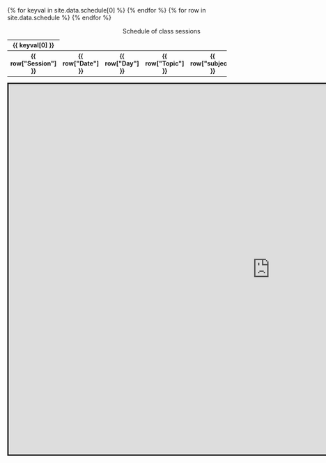 ---
---

<!-- https://docs.google.com/spreadsheets/d/1SWVcahRbQ5pgE-LNVO61xZyoHdELlyfJs5iTqp34_6Y/edit#gid=0 -->

<!-- mv ~/Downloads/PDSB-syllabus-schedule\ -\ Sheet1.csv ~/Documents/hack-the-planet/docs/_data/schedule.csv -->


<table class="table table-sm table-striped table-hover table-bordered" style="font-size: 14px">
  <caption>Schedule of class sessions</caption>
  <thead class="thead-dark">
    <tr>   
	  {% for keyval in site.data.schedule[0] %}
	  <th scope="col">{{ keyval[0] }}</th>
	  {% endfor %}
	</tr>
  </thead>
  <tbody>
  	{% for row in site.data.schedule %}
  	<tr>
  	  <th scope="col">{{ row["Session"] }}</th>
  	  <th scope="col">{{ row["Date"] }}</th>
  	  <th scope="col">{{ row["Day"] }}</th>  	  
  	  <th scope="col">{{ row["Topic"] }}</th>
  	  <th scope="col">{{ row["subject"] }}</th>
  	  <th scope="col">{{ row["assignment_due"] }}</th>
  	</tr>
  	{% endfor %}
  </tbody>
</table>



<iframe 
	src="https://docs.google.com/spreadsheets/d/e/2PACX-1vRO1smY1G-UGPdQ_qNbVdBDcBaqE9CRihfmO4xjuHQrzDyyXEH4NRxpSxtgBGr1BAKFb11oahluYY-R/pubhtml?widget=true&amp;headers=false"
	style="border: solid black 3px;" width="1200px" height="850px"
>
</iframe>
